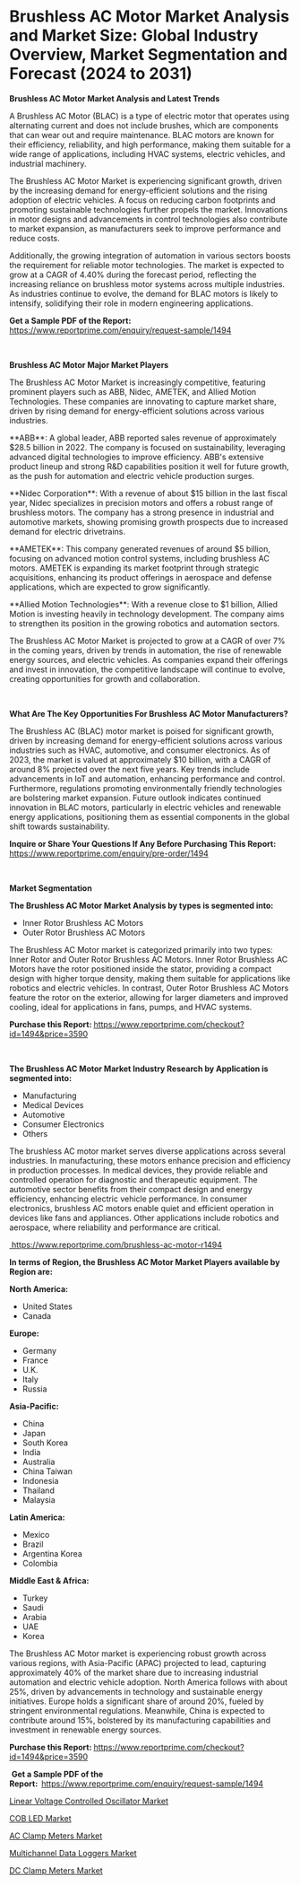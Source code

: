 <p><h1>Brushless AC Motor Market Analysis and Market Size: Global Industry Overview, Market Segmentation and Forecast (2024 to 2031)</h1></p><p><strong>Brushless AC Motor Market Analysis and Latest Trends</strong></p>
<p><p>A Brushless AC Motor (BLAC) is a type of electric motor that operates using alternating current and does not include brushes, which are components that can wear out and require maintenance. BLAC motors are known for their efficiency, reliability, and high performance, making them suitable for a wide range of applications, including HVAC systems, electric vehicles, and industrial machinery.</p><p>The Brushless AC Motor Market is experiencing significant growth, driven by the increasing demand for energy-efficient solutions and the rising adoption of electric vehicles. A focus on reducing carbon footprints and promoting sustainable technologies further propels the market. Innovations in motor designs and advancements in control technologies also contribute to market expansion, as manufacturers seek to improve performance and reduce costs.</p><p>Additionally, the growing integration of automation in various sectors boosts the requirement for reliable motor technologies. The market is expected to grow at a CAGR of 4.40% during the forecast period, reflecting the increasing reliance on brushless motor systems across multiple industries. As industries continue to evolve, the demand for BLAC motors is likely to intensify, solidifying their role in modern engineering applications.</p></p>
<p><strong>Get a Sample PDF of the Report:&nbsp;</strong> <a href="https://www.reportprime.com/enquiry/request-sample/1494?utm_campaign=16&utm_medium=2&utm_source=Github&utm_content=ia&utm_term=24122024&utm_id=brushless-ac-motor">https://www.reportprime.com/enquiry/request-sample/1494</a></p>
<p>&nbsp;</p>
<p><strong>Brushless AC Motor Major Market Players</strong></p>
<p><p>The Brushless AC Motor Market is increasingly competitive, featuring prominent players such as ABB, Nidec, AMETEK, and Allied Motion Technologies. These companies are innovating to capture market share, driven by rising demand for energy-efficient solutions across various industries.</p><p>**ABB**: A global leader, ABB reported sales revenue of approximately $28.5 billion in 2022. The company is focused on sustainability, leveraging advanced digital technologies to improve efficiency. ABB's extensive product lineup and strong R&D capabilities position it well for future growth, as the push for automation and electric vehicle production surges.</p><p>**Nidec Corporation**: With a revenue of about $15 billion in the last fiscal year, Nidec specializes in precision motors and offers a robust range of brushless motors. The company has a strong presence in industrial and automotive markets, showing promising growth prospects due to increased demand for electric drivetrains.</p><p>**AMETEK**: This company generated revenues of around $5 billion, focusing on advanced motion control systems, including brushless AC motors. AMETEK is expanding its market footprint through strategic acquisitions, enhancing its product offerings in aerospace and defense applications, which are expected to grow significantly.</p><p>**Allied Motion Technologies**: With a revenue close to $1 billion, Allied Motion is investing heavily in technology development. The company aims to strengthen its position in the growing robotics and automation sectors.</p><p>The Brushless AC Motor Market is projected to grow at a CAGR of over 7% in the coming years, driven by trends in automation, the rise of renewable energy sources, and electric vehicles. As companies expand their offerings and invest in innovation, the competitive landscape will continue to evolve, creating opportunities for growth and collaboration.</p></p>
<p>&nbsp;</p>
<p><strong>What Are The Key Opportunities For Brushless AC Motor Manufacturers?</strong></p>
<p><p>The Brushless AC (BLAC) motor market is poised for significant growth, driven by increasing demand for energy-efficient solutions across various industries such as HVAC, automotive, and consumer electronics. As of 2023, the market is valued at approximately $10 billion, with a CAGR of around 8% projected over the next five years. Key trends include advancements in IoT and automation, enhancing performance and control. Furthermore, regulations promoting environmentally friendly technologies are bolstering market expansion. Future outlook indicates continued innovation in BLAC motors, particularly in electric vehicles and renewable energy applications, positioning them as essential components in the global shift towards sustainability.</p></p>
<p><strong>Inquire or Share Your Questions If Any Before Purchasing This Report:</strong> <a href="https://www.reportprime.com/enquiry/pre-order/1494?utm_campaign=16&utm_medium=2&utm_source=Github&utm_content=ia&utm_term=24122024&utm_id=brushless-ac-motor">https://www.reportprime.com/enquiry/pre-order/1494</a></p>
<p>&nbsp;</p>
<p><strong>Market Segmentation</strong></p>
<p><strong>The Brushless AC Motor Market Analysis by types is segmented into:</strong></p>
<p><ul><li>Inner Rotor Brushless AC Motors</li><li>Outer Rotor Brushless AC Motors</li></ul></p>
<p><p>The Brushless AC Motor market is categorized primarily into two types: Inner Rotor and Outer Rotor Brushless AC Motors. Inner Rotor Brushless AC Motors have the rotor positioned inside the stator, providing a compact design with higher torque density, making them suitable for applications like robotics and electric vehicles. In contrast, Outer Rotor Brushless AC Motors feature the rotor on the exterior, allowing for larger diameters and improved cooling, ideal for applications in fans, pumps, and HVAC systems.</p></p>
<p><strong>Purchase this Report:&nbsp;</strong><a href="https://www.reportprime.com/checkout?id=1494&price=3590&utm_campaign=16&utm_medium=2&utm_source=Github&utm_content=ia&utm_term=24122024&utm_id=brushless-ac-motor">https://www.reportprime.com/checkout?id=1494&price=3590</a></p>
<p>&nbsp;</p>
<p><strong>The Brushless AC Motor Market Industry Research by Application is segmented into:</strong></p>
<p><ul><li>Manufacturing</li><li>Medical Devices</li><li>Automotive</li><li>Consumer Electronics</li><li>Others</li></ul></p>
<p><p>The brushless AC motor market serves diverse applications across several industries. In manufacturing, these motors enhance precision and efficiency in production processes. In medical devices, they provide reliable and controlled operation for diagnostic and therapeutic equipment. The automotive sector benefits from their compact design and energy efficiency, enhancing electric vehicle performance. In consumer electronics, brushless AC motors enable quiet and efficient operation in devices like fans and appliances. Other applications include robotics and aerospace, where reliability and performance are critical.</p></p>
<p><a href="https://www.reportprime.com/brushless-ac-motor-r1494?utm_campaign=16&utm_medium=2&utm_source=Github&utm_content=ia&utm_term=24122024&utm_id=brushless-ac-motor">&nbsp;https://www.reportprime.com/brushless-ac-motor-r1494</a></p>
<p><strong>In terms of Region, the Brushless AC Motor Market Players available by Region are:</strong></p>
<p>
    <p> <strong> North America: </strong>
        <ul>
            <li>United States</li>
            <li>Canada</li>
        </ul>
        </p> 
    <p> <strong> Europe: </strong>
        <ul>
            <li>Germany</li>
            <li>France</li>
            <li>U.K.</li>
            <li>Italy</li>
            <li>Russia</li>
        </ul>
        </p> 
    <p> <strong> Asia-Pacific: </strong>
        <ul>
            <li>China</li>
            <li>Japan</li>
            <li>South Korea</li>
            <li>India</li>
            <li>Australia</li>
            <li>China Taiwan</li>
            <li>Indonesia</li>
            <li>Thailand</li>
            <li>Malaysia</li>
        </ul>
        </p> 
    <p> <strong> Latin America: </strong>
        <ul>
            <li>Mexico</li>
            <li>Brazil</li>
            <li>Argentina Korea</li>
            <li>Colombia</li>
        </ul>
        </p> 
    <p> <strong> Middle East & Africa: </strong>
        <ul>
            <li>Turkey</li>
            <li>Saudi</li>
            <li>Arabia</li>
            <li>UAE</li>
            <li>Korea</li>
        </ul>
    </p>
    </p>
<p><p>The Brushless AC Motor market is experiencing robust growth across various regions, with Asia-Pacific (APAC) projected to lead, capturing approximately 40% of the market share due to increasing industrial automation and electric vehicle adoption. North America follows with about 25%, driven by advancements in technology and sustainable energy initiatives. Europe holds a significant share of around 20%, fueled by stringent environmental regulations. Meanwhile, China is expected to contribute around 15%, bolstered by its manufacturing capabilities and investment in renewable energy sources.</p></p>
<p><strong>Purchase this Report: </strong><a href="https://www.reportprime.com/checkout?id=1494&price=3590&utm_campaign=16&utm_medium=2&utm_source=Github&utm_content=ia&utm_term=24122024&utm_id=brushless-ac-motor">https://www.reportprime.com/checkout?id=1494&price=3590</a></p>
<p>&nbsp;<strong>Get a Sample PDF of the Report:&nbsp;&nbsp;</strong><a href="https://www.reportprime.com/enquiry/request-sample/1494?utm_campaign=16&utm_medium=2&utm_source=Github&utm_content=ia&utm_term=24122024&utm_id=brushless-ac-motor">https://www.reportprime.com/enquiry/request-sample/1494</a></p>
<p><strong></strong></p>
<p><p><a href="https://github.com/JosephineMcguire65/Market-Research-Report-List-1/blob/main/linear-voltage-controlled-oscillator-market.md?utm_campaign=16&utm_medium=2&utm_source=Github&utm_content=ia&utm_term=24122024&utm_id=brushless-ac-motor">Linear Voltage Controlled Oscillator Market</a></p><p><a href="https://github.com/jerhoskinson197676/Market-Research-Report-List-1/blob/main/cob-led-market.md?utm_campaign=16&utm_medium=2&utm_source=Github&utm_content=ia&utm_term=24122024&utm_id=brushless-ac-motor">COB LED Market</a></p><p><a href="https://www.linkedin.com/pulse/ac-clamp-meters-market-growth-forecast-global-analysis-68-cagr-gt88f?utm_campaign=16&utm_medium=2&utm_source=Github&utm_content=ia&utm_term=24122024&utm_id=brushless-ac-motor">AC Clamp Meters Market</a></p><p><a href="https://www.linkedin.com/pulse/multichannel-data-loggers-ecosystem-mapping-innovation-value-mizuf?utm_campaign=16&utm_medium=2&utm_source=Github&utm_content=ia&utm_term=24122024&utm_id=brushless-ac-motor">Multichannel Data Loggers Market</a></p><p><a href="https://www.linkedin.com/pulse/dc-clamp-meters-market-includes-complete-analysis-size-growing-oszef?utm_campaign=16&utm_medium=2&utm_source=Github&utm_content=ia&utm_term=24122024&utm_id=brushless-ac-motor">DC Clamp Meters Market</a></p></p>